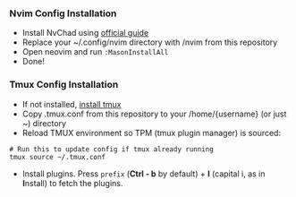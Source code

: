 ###  Nvim Config Installation
- Install NvChad using [official guide](https://nvchad.com/docs/quickstart/install)
- Replace your ~/.config/nvim directory with /nvim from this repository
- Open neovim and run `:MasonInstallAll`
- Done!

### Tmux Config Installation
- If not installed, [install tmux](https://github.com/tmux/tmux/wiki/Installing)
- Copy .tmux.conf from this repository to your /home/{username} (or just ~) directory
- Reload TMUX environment so TPM (tmux plugin manager) is sourced:
```
# Run this to update config if tmux already running 
tmux source ~/.tmux.conf
```
- Install plugins. Press `prefix` (**Ctrl - b** by default) + **I** (capital i, as in **I**nstall) to fetch the plugins.
